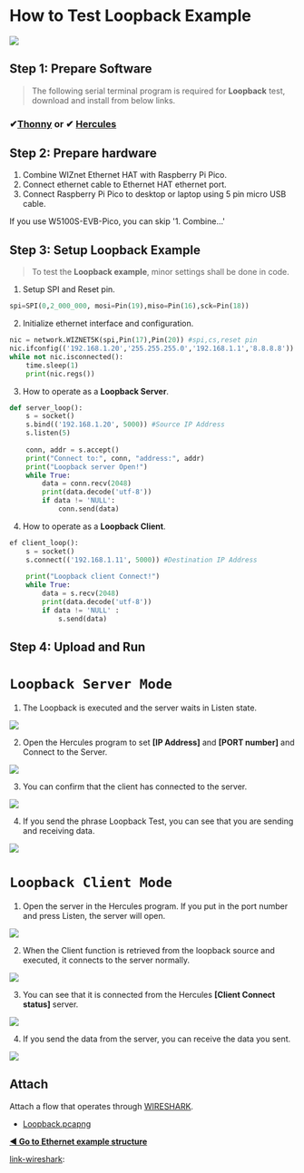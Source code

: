 # How to Test Loopback Example

![][link-loopback]

## Step 1: Prepare Software

> The following serial terminal program is required for **Loopback** test, download and install from below links.

### &#10004;[**Thonny**][link-thonny]  or  &#10004; [**Hercules**][link-hercules]



## Step 2: Prepare hardware

1. Combine WIZnet Ethernet HAT with Raspberry Pi Pico.
2. Connect ethernet cable to Ethernet HAT ethernet port.
3. Connect Raspberry Pi Pico to desktop or laptop using 5 pin micro USB cable.



If you use W5100S-EVB-Pico, you can skip '1. Combine...'



## Step 3: Setup Loopback Example

> To test the **Loopback example**, minor settings shall be done in code.



1. Setup SPI and Reset pin.

```python
spi=SPI(0,2_000_000, mosi=Pin(19),miso=Pin(16),sck=Pin(18))
```

2. Initialize ethernet interface and configuration.

```python
nic = network.WIZNET5K(spi,Pin(17),Pin(20)) #spi,cs,reset pin
nic.ifconfig(('192.168.1.20','255.255.255.0','192.168.1.1','8.8.8.8'))
while not nic.isconnected():
    time.sleep(1)
    print(nic.regs())
```

3. How to operate as a **Loopback Server**.

```py
def server_loop(): 
    s = socket()
    s.bind(('192.168.1.20', 5000)) #Source IP Address
    s.listen(5)
            
    conn, addr = s.accept()
    print("Connect to:", conn, "address:", addr) 
    print("Loopback server Open!")
    while True:
        data = conn.recv(2048)
        print(data.decode('utf-8'))
        if data != 'NULL':
            conn.send(data)
```

4. How to operate as a **Loopback Client**.

```python
ef client_loop():
    s = socket()
    s.connect(('192.168.1.11', 5000)) #Destination IP Address
    
    print("Loopback client Connect!")
    while True:
        data = s.recv(2048)
        print(data.decode('utf-8'))
        if data != 'NULL' :
            s.send(data)
```



## Step 4: Upload and Run

# **`Loopback Server Mode`**

1. The Loopback is executed and the server waits in Listen state.

![][link-loopback_server_1]

2. Open the Hercules program to set **[IP Address]** and **[PORT number]** and Connect to the Server.

![][link-loopback_server_2]

3. You can confirm that the client has connected to the server.

![][link-loopback_server_3]

4. If you send the phrase Loopback Test, you can see that you are sending and receiving data.

![][link-loopback_server_4]



# **`Loopback Client Mode`**

1. Open the server in the Hercules program. If you put in the port number and press Listen, the server will open.

![][link-loopback_client_1]

2. When the Client function is retrieved from the loopback source and executed, it connects to the server normally.

![][link-loopback_client_2]

3. You can see that it is connected from the Hercules **[Client Connect status]** server.

![][link-loopback_client_3]

4. If you send the data from the server, you can receive the data you sent.

![][link-loopback_client_4]



## Attach

Attach a flow that operates through [WIRESHARK][link-wireshark].

- [Loopback.pcapng](https://github.com/Wiznet/RP2040-HAT-MicroPython/blob/main/example/Loopback/loopback.pcapng)




 [**◀ Go to Ethernet example structure**](#ethernet_example_structure)





<!--
Link
-->

[link-thonny]: https://thonny.org/
[link-hercules]: https://www.hw-group.com/software/hercules-setup-utility
[link-wireshark]: https://www.wireshark.org/#download



[link-loopback]: https://github.com/Wiznet/RP2040-HAT-MicroPython/blob/main/images/Loopback/Loopback.png

[link-loopback_server_1]: https://github.com/Wiznet/RP2040-HAT-MicroPython/blob/main/images/Loopback/Loopback_server_1.png
[link-loopback_server_2]:https://github.com/Wiznet/RP2040-HAT-MicroPython/blob/main/images/Loopback/Loopback_server_2.png
[link-loopback_server_3]:https://github.com/Wiznet/RP2040-HAT-MicroPython/blob/main/images/Loopback/Loopback_server_3.png
[link-loopback_server_4]:https://github.com/Wiznet/RP2040-HAT-MicroPython/blob/main/images/Loopback/Loopback_server_4.png



[link-loopback_client_1]:https://github.com/Wiznet/RP2040-HAT-MicroPython/blob/main/images/Loopback/Loopback_client_1.png
[link-loopback_client_2]:https://github.com/Wiznet/RP2040-HAT-MicroPython/blob/main/images/Loopback/Loopback_client_2.png
[link-loopback_client_3]:https://github.com/Wiznet/RP2040-HAT-MicroPython/blob/main/images/Loopback/Loopback_client_3.png
[link-loopback_client_4]:https://github.com/Wiznet/RP2040-HAT-MicroPython/blob/main/images/Loopback/Loopback_client_4.png



[link-wireshark]:
